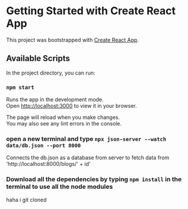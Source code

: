 # Getting Started with Create React App

This project was bootstrapped with [Create React App](https://github.com/facebook/create-react-app).

## Available Scripts

In the project directory, you can run:

### `npm start`

Runs the app in the development mode.\
Open [http://localhost:3000](http://localhost:3000) to view it in your browser.

The page will reload when you make changes.\
You may also see any lint errors in the console.

### open a new terminal and type `npx json-server --watch data/db.json --port 8000`

Connects the db.json as a database from server to fetch data from 'http://localhost:8000/blogs/' + id'

### Download all the dependencies by typing `npm install` in the terminal to use all the node modules

haha i git cloned